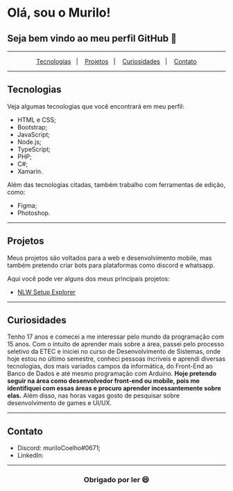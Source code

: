 # Olá, sou o Murilo!
## Seja bem vindo ao meu perfil GitHub 👋

---

<p align="center">
  <a href="#tecnologias">Tecnologias</a>&nbsp;&nbsp;&nbsp;|&nbsp;&nbsp;&nbsp;
  <a href="#projetos">Projetos</a>&nbsp;&nbsp;&nbsp;|&nbsp;&nbsp;&nbsp;
  <a href="#curiosidades">Curiosidades</a>&nbsp;&nbsp;&nbsp;|&nbsp;&nbsp;&nbsp;
  <a href="#contato">Contato</a>
</p>

---

## Tecnologias

Veja algumas tecnologias que você encontrará em meu perfil:

- HTML e CSS;
- Bootstrap;
- JavaScript;
- Node.js;
- TypeScript;
- PHP;
- C#;
- Xamarin.

Além das tecnologias citadas, também trabalho com ferramentas de edição, como:

- Figma;
- Photoshop.

---

## Projetos

Meus projetos são voltados para a web e desenvolvimento mobile, mas também pretendo criar bots para plataformas como discord e whatsapp.

Aqui você pode ver alguns dos meus principais projetos:

- [NLW Setup Explorer](https://github.com/muriloCoelho1212/NLWSetup-explorer)

---

## Curiosidades

Tenho 17 anos e comecei a me interessar pelo mundo da programação com 15 anos. Com o intuito de aprender mais sobre a área, passei pelo processo seletivo da ETEC e iniciei no curso de Desenvolvimento de Sistemas, onde hoje estou no último semestre, conheci pessoas íncriveis e aprendi diversas tecnologias, dos mais variados campos da informática, do Front-End ao Banco de Dados e até mesmo programação com Arduíno.
**Hoje pretendo seguir na área como desenvolvedor front-end ou mobile, pois me identifiquei com essas áreas e procuro aprender incessantemente sobre elas.**
Além disso, nas horas vagas gosto de pesquisar sobre desenvolvimento de games e UI/UX.

---

## Contato

- Discord: muriloCoelho#0671;
- LinkedIn: 

---

<h3 align="center">Obrigado por ler 😄</h3>
